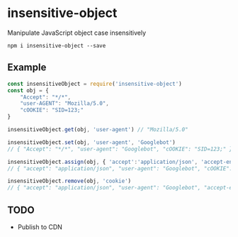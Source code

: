 # insensitive-object

Manipulate JavaScript object case insensitively

`npm i insensitive-object --save`

## Example

```js
const insensitiveObject = require('insensitive-object')
const obj = {
    "Accept": "*/*",
    "user-AGENT": "Mozilla/5.0",
    "cOOKIE": "SID=123;"
}

insensitiveObject.get(obj, 'user-agent') // "Mozilla/5.0"

insensitiveObject.set(obj, 'user-agent', 'Googlebot')
// { "Accept": "*/*", "user-agent": "Googlebot", "cOOKIE": "SID=123;" }

insensitiveObject.assign(obj, { 'accept':'application/json', 'accept-encoding':'gzip' })
// { "accept": "application/json", "user-agent": "Googlebot", "cOOKIE": "SID=123;", "accept-encoding":"gzip" }

insensitiveObject.remove(obj, 'cookie')
// { "accept": "application/json", "user-agent": "Googlebot", "accept-encoding":"gzip" }
```

## TODO

+ Publish to CDN
